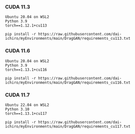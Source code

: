 
### CUDA 11.3

~~~
Ubuntu 20.04 on WSL2
Python 3.9
torch==1.12.1+cu113
~~~

~~~
pip install -r https://raw.githubusercontent.com/dai-ichiro/myEnvironments/main/DragGAN/requirements_cu113.txt
~~~

### CUDA 11.6

~~~
Ubuntu 20.04 on WSL2
Python 3.9
torch==1.13.1+cu116
~~~

~~~
pip install -r https://raw.githubusercontent.com/dai-ichiro/myEnvironments/main/DragGAN/requirements_cu116.txt
~~~

### CUDA 11.7

~~~
Ubuntu 22.04 on WSL2
Python 3.10
torch==1.13.1+cu117
~~~

~~~
pip install -r https://raw.githubusercontent.com/dai-ichiro/myEnvironments/main/DragGAN/requirements_cu117.txt
~~~
